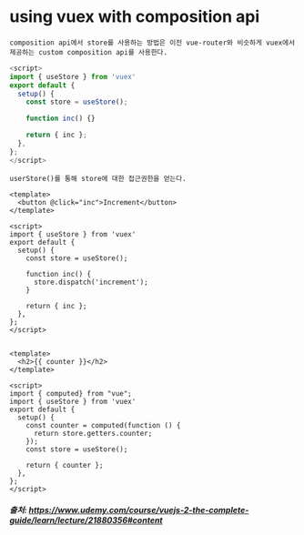 # using vuex with composition api

```
composition api에서 store를 사용하는 방법은 이전 vue-router와 비슷하게 vuex에서 제공하는 custom composition api를 사용한다.
```

```js
<script>
import { useStore } from 'vuex'
export default {
  setup() {
    const store = useStore();

    function inc() {}

    return { inc };
  },
};
</script>
```

```
userStore()를 통해 store에 대한 접근권한을 얻는다.
```

```vue
<template>
  <button @click="inc">Increment</button>
</template>

<script>
import { useStore } from 'vuex'
export default {
  setup() {
    const store = useStore();

    function inc() {
      store.dispatch('increment');
    }

    return { inc };
  },
};
</script>
```

```vue

<template>
  <h2>{{ counter }}</h2>
</template>

<script>
import { computed} from "vue";
import { useStore } from 'vuex'
export default {
  setup() {
    const counter = computed(function () {
      return store.getters.counter;
    });
    const store = useStore();

    return { counter };
  },
};
</script>
```


##### 출처: https://www.udemy.com/course/vuejs-2-the-complete-guide/learn/lecture/21880356#content
